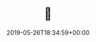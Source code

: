 ---
retweeted: false
source: <a href="http://www.samruston.co.uk" rel="nofollow">Flamingo for Android</a>
entities:
  hashtags: []
  symbols: []
  user_mentions: []
  urls:
  - url: https://t.co/Fqgc1CJN47
    expanded_url: https://twitter.com/chemnitzfernseh/status/1132707829436112897
    display_url: twitter.com/chemnitzfernse…
    indices:
    - '2'
    - '25'
display_text_range:
- '0'
- '25'
favorite_count: '2'
id_str: '1132716776456949760'
truncated: false
retweet_count: '0'
id: '1132716776456949760'
possibly_sensitive: false
created_at: Sun May 26 18:34:59 +0000 2019
favorited: false
full_text: "\U0001F6AE"
lang: art
quote_url: https://twitter.com/chemnitzfernseh/status/1132707829436112897
tags:
- pesos:twitter
date: '2019-05-26T18:34:59+00:00'
src: https://twitter.com/bascht/status/1132716776456949760
original_url: https://twitter.com/bascht/status/1132716776456949760
type: twitter_tweet
text: "\U0001F6AE"
title: "\U0001F6AE"

---